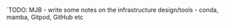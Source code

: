`TODO: MJB - write some notes on the infrastructure design/tools - conda, mamba, Gitpod, GitHub etc
